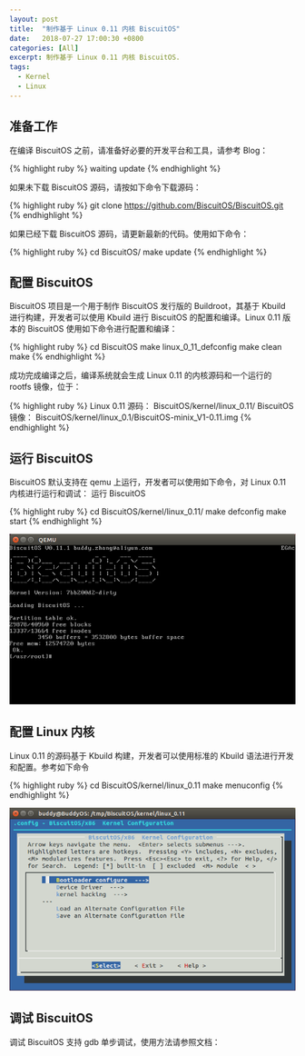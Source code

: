 ```yaml
---
layout: post
title:  "制作基于 Linux 0.11 内核 BiscuitOS"
date:   2018-07-27 17:00:30 +0800
categories: [All]
excerpt: 制作基于 Linux 0.11 内核 BiscuitOS.
tags:
  - Kernel
  - Linux
---
```


## 准备工作

在编译 BiscuitOS 之前，请准备好必要的开发平台和工具，请参考 Blog：

{% highlight ruby %}
 waiting update
{% endhighlight %}

如果未下载 BiscuitOS 源码，请按如下命令下载源码：

{% highlight ruby %}
git clone https://github.com/BiscuitOS/BiscuitOS.git
{% endhighlight %}

如果已经下载 BiscuitOS 源码，请更新最新的代码。使用如下命令：

{% highlight ruby %}
cd BiscuitOS/
make update
{% endhighlight %}

## 配置 BiscuitOS

BiscuitOS 项目是一个用于制作 BiscuitOS 发行版的 Buildroot，其基于 Kbuild 进行构建，开发者可以使用 Kbuild 进行 BiscuitOS 的配置和编译。Linux 0.11 版本的 BiscuitOS 使用如下命令进行配置和编译：

{% highlight ruby %}
cd BiscuitOS
make linux_0_11_defconfig
make clean
make
{% endhighlight %}

成功完成编译之后，编译系统就会生成 Linux 0.11 的内核源码和一个运行的 rootfs 镜像，位于：

{% highlight ruby %}
Linux 0.11 源码： BiscuitOS/kernel/linux_0.11/
BiscuitOS 镜像：  BiscuitOS/kernel/linux_0.1/BiscuitOS-minix_V1-0.11.img
{% endhighlight %}

## 运行 BiscuitOS

BiscuitOS 默认支持在 qemu 上运行，开发者可以使用如下命令，对 Linux 0.11 内核进行运行和调试：
运行 BiscuitOS

{% highlight ruby %}
cd BiscuitOS/kernel/linux_0.11/
make defconfig
make start
{% endhighlight %}

![Running0.11](https://raw.githubusercontent.com/EmulateSpace/PictureSet/master/BiscuitOS/buildroot/V000001.png)

## 配置 Linux 内核

Linux 0.11 的源码基于 Kbuild 构建，开发者可以使用标准的 Kbuild 语法进行开发和配置。参考如下命令

{% highlight ruby %}
cd BiscuitOS/kernel/linux_0.11
make menuconfig
{% endhighlight %}

![menuconfig0.11](https://raw.githubusercontent.com/EmulateSpace/PictureSet/master/BiscuitOS/buildroot/V000002.png)

## 调试 BiscuitOS

调试 BiscuitOS 支持 gdb 单步调试，使用方法请参照文档：

